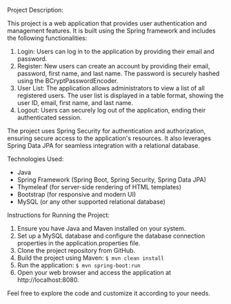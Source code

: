Project Description:

This project is a web application that provides user authentication and management features. It is built using the Spring framework and includes the following functionalities:

1. Login: Users can log in to the application by providing their email and password.
2. Register: New users can create an account by providing their email, password, first name, and last name. The password is securely hashed using the BCryptPasswordEncoder.
3. User List: The application allows administrators to view a list of all registered users. The user list is displayed in a table format, showing the user ID, email, first name, and last name.
4. Logout: Users can securely log out of the application, ending their authenticated session.

The project uses Spring Security for authentication and authorization, ensuring secure access to the application's resources. It also leverages Spring Data JPA for seamless integration with a relational database.

Technologies Used:

- Java
- Spring Framework (Spring Boot, Spring Security, Spring Data JPA)
- Thymeleaf (for server-side rendering of HTML templates)
- Bootstrap (for responsive and modern UI)
- MySQL (or any other supported relational database)

Instructions for Running the Project:

1. Ensure you have Java and Maven installed on your system.
2. Set up a MySQL database and configure the database connection properties in the application.properties file.
3. Clone the project repository from GitHub.
4. Build the project using Maven: `$ mvn clean install`
5. Run the application: `$ mvn spring-boot:run`
6. Open your web browser and access the application at http://localhost:8080.

Feel free to explore the code and customize it according to your needs.

